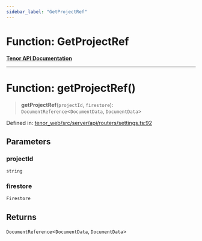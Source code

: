 ```yaml
---
sidebar_label: "GetProjectRef"
---
```


# Function: GetProjectRef

[**Tenor API Documentation**](../../README.md)

***

# Function: getProjectRef()

> **getProjectRef**(`projectId`, `firestore`): `DocumentReference`\<`DocumentData`, `DocumentData`\>

Defined in: [tenor\_web/src/server/api/routers/settings.ts:92](https://github.com/Apantli/Tenor/blob/551fcec623199ab0ac9668d926e7d67c9012d18e/tenor_web/src/server/api/routers/settings.ts#L92)

## Parameters

### projectId

`string`

### firestore

`Firestore`

## Returns

`DocumentReference`\<`DocumentData`, `DocumentData`\>
